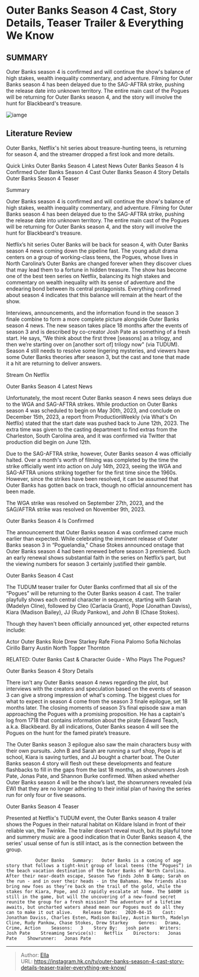 # Outer Banks Season 4 Cast, Story Details, Teaser Trailer &amp; Everything We Know


## SUMMARY 



  Outer Banks season 4 is confirmed and will continue the show&#39;s balance of high stakes, wealth inequality commentary, and adventure.   Filming for Outer Banks season 4 has been delayed due to the SAG-AFTRA strike, pushing the release date into unknown territory.   The entire main cast of the Pogues will be returning for Outer Banks season 4, and the story will involve the hunt for Blackbeard&#39;s treasure.  

![iamge](https://static1.srcdn.com/wordpress/wp-content/uploads/2023/02/rudy-pankow-in-outer-banks-season-3.jpg)

## Literature Review
Outer Banks, Netflix&#39;s hit series about treasure-hunting teens, is returning for season 4, and the streamer dropped a first look and more details.

Quick Links  Outer Banks Season 4 Latest News    Outer Banks Season 4 Is Confirmed    Outer Banks Season 4 Cast    Outer Banks Season 4 Story Details    Outer Banks Season 4 Teaser   

Summary

  Outer Banks season 4 is confirmed and will continue the show&#39;s balance of high stakes, wealth inequality commentary, and adventure.   Filming for Outer Banks season 4 has been delayed due to the SAG-AFTRA strike, pushing the release date into unknown territory.   The entire main cast of the Pogues will be returning for Outer Banks season 4, and the story will involve the hunt for Blackbeard&#39;s treasure.  






Netflix’s hit series Outer Banks will be back for season 4, with Outer Banks season 4 news coming down the pipeline fast. The young adult drama centers on a group of working-class teens, the Pogues, whose lives in North Carolina’s Outer Banks are changed forever when they discover clues that may lead them to a fortune in hidden treasure. The show has become one of the best teen series on Netflix, balancing its high stakes and commentary on wealth inequality with its sense of adventure and the endearing bond between its central protagonists. Everything confirmed about season 4 indicates that this balance will remain at the heart of the show.

Interviews, announcements, and the information found in the season 3 finale combine to form a more complete picture alongside Outer Banks season 4 news. The new season takes place 18 months after the events of season 3 and is described by co-creator Josh Pate as something of a fresh start. He says, “We think about the first three [seasons] as a trilogy, and then we’re starting over on [another sort of] trilogy now&#34; (via TUDUM). Season 4 still needs to resolve some lingering mysteries, and viewers have some Outer Banks theories after season 3, but the cast and tone that made it a hit are returning to deliver answers.

Stream On Netflix


 Outer Banks Season 4 Latest News 
         

Unfortunately, the most recent Outer Banks season 4 news sees delays due to the WGA and SAG-AFTRA strikes. While production on Outer Banks season 4 was scheduled to begin on May 30th, 2023, and conclude on December 15th, 2023, a report from ProductionWeekly (via What&#39;s On Netflix) stated that the start date was pushed back to June 12th, 2023. The extra time was given to the casting department to find extras from the Charleston, South Carolina area, and it was confirmed via Twitter that production did begin on June 12th. 

Due to the SAG-AFTRA strike, however, Outer Banks season 4 was officially halted. Over a month&#39;s worth of filming was completed by the time the strike officially went into action on July 14th, 2023, seeing the WGA and SAG-AFTRA unions striking together for the first time since the 1960s. However, since the strikes have been resolved, it can be assumed that Outer Banks has gotten back on track, though no official announcement has been made. 



The WGA strike was resolved on September 27th, 2023, and the SAG/AFTRA strike was resolved on November 9th, 2023.






 Outer Banks Season 4 Is Confirmed 
          

The announcement that Outer Banks season 4 was confirmed came much earlier than expected. While celebrating the imminent release of Outer Banks season 3 in “Poguelandia,&#34; Chase Stokes announced onstage that Outer Banks season 4 had been renewed before season 3 premiered. Such an early renewal shows substantial faith in the series on Netflix’s part, but the viewing numbers for season 3 certainly justified their gamble. 



 Outer Banks Season 4 Cast 
          

The TUDUM teaser trailer for Outer Banks confirmed that all six of the “Pogues” will be returning to the Outer Banks season 4 cast. The trailer playfully shows each central character in sequence, starting with Sarah (Madelyn Cline), followed by Cleo (Carlacia Grant), Pope (Jonathan Daviss), Kiara (Madison Bailey), JJ (Rudy Pankow), and John B (Chase Stokes).

Though they haven&#39;t been officially announced yet, other expected returns include: 

 Actor  Outer Banks Role   Drew Starkey  Rafe   Fiona Palomo  Sofia   Nicholas Cirillo  Barry   Austin North  Topper Thornton   



RELATED: Outer Banks Cast &amp; Character Guide - Who Plays The Pogues?



 Outer Banks Season 4 Story Details 
          

There isn&#39;t any Outer Banks season 4 news regarding the plot, but interviews with the creators and speculation based on the events of season 3 can give a strong impression of what&#39;s coming. The biggest clues for what to expect in season 4 come from the season 3 finale epilogue, set 18 months later. The closing moments of season 3’s final episode saw a man approaching the Pogues with a promising proposition. He has a captain&#39;s log from 1718 that contains information about the pirate Edward Teach, a.k.a. Blackbeard. By all indications, Outer Banks season 4 will see the Pogues on the hunt for the famed pirate’s treasure.

The Outer Banks season 3 epilogue also saw the main characters busy with their own pursuits. John B and Sarah are running a surf shop, Pope is at school, Kiara is saving turtles, and JJ bought a charter boat. The Outer Banks season 4 story will flesh out these developments and feature flashbacks to fill in the gaps from the last 18 months, as showrunners Josh Pate, Jonas Pate, and Shannon Burke confirmed. When asked whether Outer Banks season 4 will be the show’s last, the showrunners revealed (via EW) that they are no longer adhering to their initial plan of having the series run for only four or five seasons.



 Outer Banks Season 4 Teaser 
          

Presented at Netflix&#39;s TUDUM event, the Outer Banks season 4 trailer shows the Pogues in their natural habitat on Kildare Island in front of their reliable van, the Twinkie. The trailer doesn’t reveal much, but its playful tone and summery music are a good indication that in Outer Banks season 4, the series&#39; usual sense of fun is still intact, as is the connection between the group.


 

               Outer Banks   Summary:   Outer Banks is a coming of age story that follows a tight-knit group of local teens (the “Pogues”) in the beach vacation destination of the Outer Banks of North Carolina. After their near-death escape, Season Two finds John B &amp; Sarah on the run - and in over their heads - in the Bahamas. New friends also bring new foes as they’re back on the trail of the gold, while the stakes for Kiara, Pope, and JJ rapidly escalate at home. The $400M is still in the game, but will the uncovering of a new-found secret reunite the group for a fresh mission? The adventure of a lifetime awaits, but uncharted waters ahead mean our Pogues must do all they can to make it out alive.    Release Date:   2020-04-15    Cast:   Jonathan Daviss, Charles Esten, Madison Bailey, Austin North, Madelyn Cline, Rudy Pankow, Chase Stokes, Drew Starkey    Genres:   Drama, Crime, Action    Seasons:   3    Story By:   josh pate    Writers:   Josh Pate    Streaming Service(s):   Netflix    Directors:   Jonas Pate    Showrunner:   Jonas Pate      

---

> Author: [Ella](https://instagram.hk.cn/)  
> URL: https://instagram.hk.cn/tv/outer-banks-season-4-cast-story-details-teaser-trailer-everything-we-know/  

